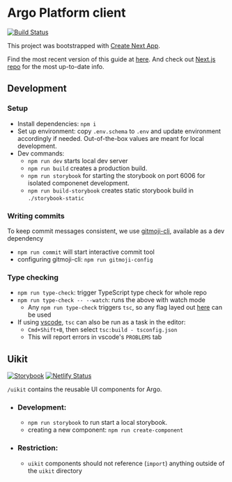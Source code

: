 # Argo Platform client

[![Build Status](https://jenkins.qa.cancercollaboratory.org/buildStatus/icon?job=ARGO%2Fui%2Fdevelop)](https://jenkins.qa.cancercollaboratory.org/job/ARGO/job/ui/job/develop/)

This project was bootstrapped with [Create Next App](https://github.com/segmentio/create-next-app).

Find the most recent version of this guide at [here](https://github.com/segmentio/create-next-app/blob/master/lib/templates/default/README.md). And check out [Next.js repo](https://github.com/zeit/next.js) for the most up-to-date info.

## Development

### Setup

- Install dependencies: `npm i`
- Set up environment: copy `.env.schema` to `.env` and update environment accordingly if needed. Out-of-the-box values are meant for local development.
- Dev commands:
  - `npm run dev` starts local dev server
  - `npm run build` creates a production build.
  - `npm run storybook` for starting the storybook on port 6006 for isolated componenet development.
  - `npm run build-storybook` creates static storybook build in `./storybook-static`

### Writing commits

To keep commit messages consistent, we use [gitmoji-cli](https://www.npmjs.com/package/gitmoji-cli), available as a dev dependency

- `npm run commit` will start interactive commit tool
- configuring gitmoji-cli: `npm run gitmoji-config`

### Type checking

- `npm run type-check`: trigger TypeScript type check for whole repo
- `npm run type-check -- --watch`: runs the above with watch mode
  - Any `npm run type-check` triggers `tsc`, so any flag layed out [here](https://www.typescriptlang.org/docs/handbook/compiler-options.html) can be used
- If using [vscode](https://code.visualstudio.com/), `tsc` can also be run as a task in the editor:
  - `Cmd+Shift+B`, then select `tsc:build - tsconfig.json`
  - This will report errors in vscode's `PROBLEMS` tab

## Uikit

[![Storybook](https://cdn.jsdelivr.net/gh/storybookjs/brand@master/badge/badge-storybook.svg)](https://argo-ui-storybook.netlify.com)
[![Netlify Status](https://api.netlify.com/api/v1/badges/c7a6c178-9394-4213-a420-585466232d77/deploy-status)](https://app.netlify.com/sites/argo-ui-storybook/deploys)

`/uikit` contains the reusable UI components for Argo.

- ### Development:
  - `npm run storybook` to run start a local storybook.
  - creating a new component: `npm run create-component`
- ### Restriction:
  - `uikit` components should not reference (`import`) anything outside of the `uikit` directory
